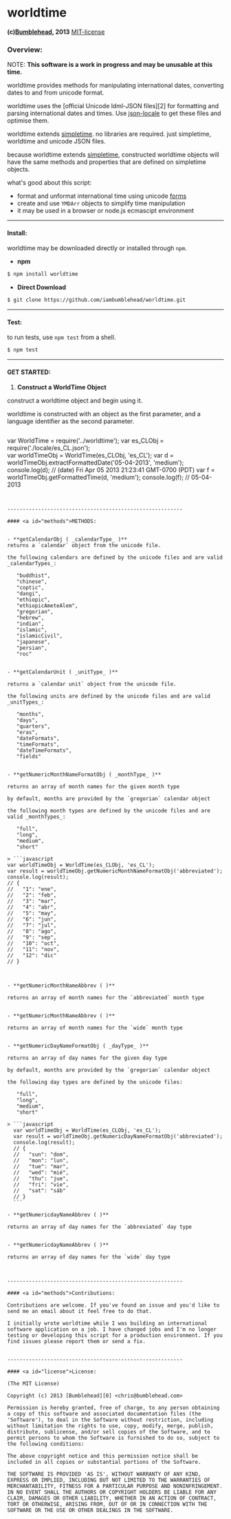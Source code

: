 worldtime
=========
**(c)[Bumblehead][0], 2013** [MIT-license](#license)  

### Overview:

NOTE:
**This software is a work in progress and may be unusable at this time.**

worldtime provides methods for manipulating international dates, converting dates to and from unicode format.

worldtime uses the [official Unicode ldml-JSON files][2] for formatting and parsing international dates and times. Use [json-locale][3] to get these files and optimise them.

worldtime extends [simpletime][4]. no libraries are required. just simpletime, worldtime and unicode JSON files.

because worldtime extends [simpletime][4], constructed worldtime objects will have the same methods and properties that are defined on simpletime objects. 

what's good about this script:

  - format and unformat international time using unicode [forms][5]
  - create and use `YMDArr` objects to simplify time manipulation
  - it may be used in a browser or node.js ecmascipt environment

[0]: http://www.bumblehead.com                            "bumblehead"
[1]: http://github.com/iambumblehead/worldTime             "worldTime"
[3]: https://github.com/iambumblehead/json-locale        "json-locale"
[4]: https://github.com/iambumblehead/simpletime         "simple-time"
[5]: http://www.unicode.org/repos/cldr-aux/json/22.1/   "unicode JSON"

---------------------------------------------------------
#### <a id="install"></a>Install:

worldtime may be downloaded directly or installed through `npm`.

 * **npm**   

 ```bash
 $ npm install worldtime
 ```

 * **Direct Download**
 
 ```bash  
 $ git clone https://github.com/iambumblehead/worldtime.git
 ```

---------------------------------------------------------
#### <a id="test"></a>Test:

 to run tests, use `npm test` from a shell.

 ```bash
 $ npm test
 ```

---------------------------------------------------------

#### <a id="get-started">GET STARTED:

 1. **Construct a WorldTime Object**
 
 construct a worldtime object and begin using it.
 
 worldtime is constructed with an object as the first parameter, and a language identifier as the second parameter.

 > ```javascript
   var WorldTime = require('../worldtime');
   var es_CLObj = require('./locale/es_CL.json');    
   var worldTimeObj = WorldTime(es_CLObj, 'es_CL');
   var d = worldTimeObj.extractFormattedDate('05-04-2013', 'medium');
   console.log(d); // (date) Fri Apr 05 2013 21:23:41 GMT-0700 (PDT)
   var f = worldTimeObj.getFormattedTime(d, 'medium');
   console.log(f); // 05-04-2013
   ```


---------------------------------------------------------

#### <a id="methods">METHODS:


 - **getCalendarObj ( _calendarType_ )**  
   returns a `calendar` object from the unicode file.

   the following calendars are defined by the unicode files and are valid _calendarTypes_:
       
      "buddhist",   
      "chinese",   
      "coptic",   
      "dangi",  
      "ethiopic",   
      "ethiopicAmeteAlem",  
      "gregorian",  
      "hebrew",  
      "indian",  
      "islamic",  
      "islamicCivil",   
      "japanese",  
      "persian",  
      "roc"   


 - **getCalendarUnit ( _unitType_ )**  
 
   returns a `calendar unit` object from the unicode file.

   the following units are defined by the unicode files and are valid _unitTypes_:

      "months",  
      "days",  
      "quarters",  
      "eras",  
      "dateFormats",  
      "timeFormats",  
      "dateTimeFormats",  
      "fields"      
      

 - **getNumericMonthNameFormatObj ( _monthType_ )**  
 
   returns an array of month names for the given month type

   by default, months are provided by the `gregorian` calendar object
 
   the following month types are defined by the unicode files and are valid _monthTypes_:
   
      "full",  
      "long",  
      "medium",  
      "short"

 > ```javascript
   var worldTimeObj = WorldTime(es_CLObj, 'es_CL');  
   var result = worldTimeObj.getNumericMonthNameFormatObj('abbreviated');
   console.log(result);
   // {
   //   "1": "ene",
   //   "2": "feb",
   //   "3": "mar",
   //   "4": "abr",
   //   "5": "may",
   //   "6": "jun",
   //   "7": "jul",
   //   "8": "ago",
   //   "9": "sep",
   //   "10": "oct",
   //   "11": "nov",
   //   "12": "dic"
   // }
   ```

 > ```javascript
   ```

 - **getNumericMonthNameAbbrev ( )**  
 
   returns an array of month names for the `abbreviated` month type     


 - **getNumericMonthNameAbbrev ( )**  
 
   returns an array of month names for the `wide` month type     


 - **getNumericDayNameFormatObj ( _dayType_ )**  
 
   returns an array of day names for the given day type

   by default, months are provided by the `gregorian` calendar object
 
   the following day types are defined by the unicode files:
   
      "full",  
      "long",  
      "medium",  
      "short"

   > ```javascript
     var worldTimeObj = WorldTime(es_CLObj, 'es_CL');  
     var result = worldTimeObj.getNumericDayNameFormatObj('abbreviated');
     console.log(result);
     // {
     //   "sun": "dom",
     //   "mon": "lun",
     //   "tue": "mar",
     //   "wed": "mié",
     //   "thu": "jue",
     //   "fri": "vie",
     //   "sat": "sáb"
     // }
     ```

 - **getNumericdayNameAbbrev ( )**  
 
   returns an array of day names for the `abbreviated` day type     


 - **getNumericdayNameAbbrev ( )**  
 
   returns an array of day names for the `wide` day type     



---------------------------------------------------------

#### <a id="methods">Contributions:

Contributions are welcome. If you've found an issue and you'd like to send me an email about it feel free to do that.

I initially wrote worldtime while I was building an international software application on a job. I have changed jobs and I'm no longer testing or developing this script for a production environment. If you find issues please report them or send a fix.


---------------------------------------------------------

#### <a id="license">License:

(The MIT License)

Copyright (c) 2013 [Bumblehead][0] <chris@bumblehead.com>

Permission is hereby granted, free of charge, to any person obtaining a copy of this software and associated documentation files (the 'Software'), to deal in the Software without restriction, including without limitation the rights to use, copy, modify, merge, publish, distribute, sublicense, and/or sell copies of the Software, and to permit persons to whom the Software is furnished to do so, subject to the following conditions:

The above copyright notice and this permission notice shall be included in all copies or substantial portions of the Software.

THE SOFTWARE IS PROVIDED 'AS IS', WITHOUT WARRANTY OF ANY KIND, EXPRESS OR IMPLIED, INCLUDING BUT NOT LIMITED TO THE WARRANTIES OF MERCHANTABILITY, FITNESS FOR A PARTICULAR PURPOSE AND NONINFRINGEMENT. IN NO EVENT SHALL THE AUTHORS OR COPYRIGHT HOLDERS BE LIABLE FOR ANY CLAIM, DAMAGES OR OTHER LIABILITY, WHETHER IN AN ACTION OF CONTRACT, TORT OR OTHERWISE, ARISING FROM, OUT OF OR IN CONNECTION WITH THE SOFTWARE OR THE USE OR OTHER DEALINGS IN THE SOFTWARE.
